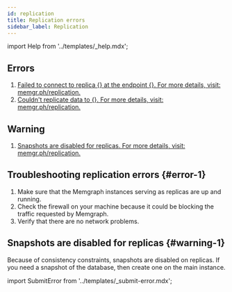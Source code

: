 ```yaml
---
id: replication
title: Replication errors
sidebar_label: Replication
---
```


import Help from '../templates/_help.mdx';

<Help/>

## Errors

1. [Failed to connect to replica {} at the endpoint {}. For more details, visit:
   memgr.ph/replication.](#error-1)
2. [Couldn't replicate data to {}. For more details, visit:
   memgr.ph/replication.](#error-1)

## Warning

1. [Snapshots are disabled for replicas. For more details, visit: memgr.ph/replication.](#warning-1)

## Troubleshooting replication errors {#error-1}

1. Make sure that the Memgraph instances serving as replicas are up and running.
2. Check the firewall on your machine because it could be blocking the traffic
   requested by Memgraph.
3. Verify that there are no network problems.

## Snapshots are disabled for replicas {#warning-1}

Because of consistency constraints, snapshots are disabled on replicas. If you
need a snapshot of the database, then create one on the main instance.

import SubmitError from '../templates/_submit-error.mdx';

<SubmitError/>

